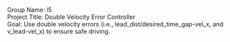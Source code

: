 Group Name: l5<br>
Project Title: Double Velocity Error Controller<br>
Goal: Use double velocity errors (i.e., lead_dist/desired_time_gap-vel_x, and v_lead-vel_x) to ensure safe driving.
